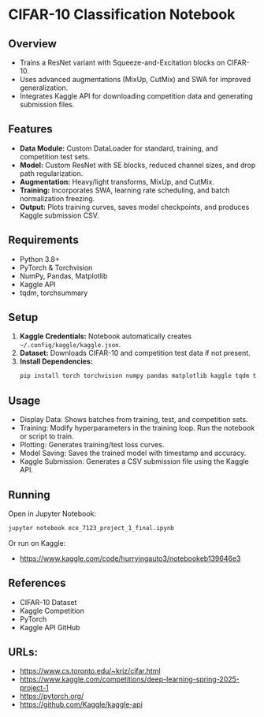 # CIFAR-10 Classification Notebook

## Overview
- Trains a ResNet variant with Squeeze-and-Excitation blocks on CIFAR-10.
- Uses advanced augmentations (MixUp, CutMix) and SWA for improved generalization.
- Integrates Kaggle API for downloading competition data and generating submission files.

## Features
- **Data Module:** Custom DataLoader for standard, training, and competition test sets.
- **Model:** Custom ResNet with SE blocks, reduced channel sizes, and drop path regularization.
- **Augmentation:** Heavy/light transforms, MixUp, and CutMix.
- **Training:** Incorporates SWA, learning rate scheduling, and batch normalization freezing.
- **Output:** Plots training curves, saves model checkpoints, and produces Kaggle submission CSV.

## Requirements
- Python 3.8+
- PyTorch & Torchvision
- NumPy, Pandas, Matplotlib
- Kaggle API
- tqdm, torchsummary

## Setup
1. **Kaggle Credentials:** Notebook automatically creates `~/.config/kaggle/kaggle.json`.
2. **Dataset:** Downloads CIFAR-10 and competition test data if not present.
3. **Install Dependencies:**
   ```bash
   pip install torch torchvision numpy pandas matplotlib kaggle tqdm torchsummary

## Usage
- Display Data: Shows batches from training, test, and competition sets.
- Training: Modify hyperparameters in the training loop. Run the notebook or script to train.
- Plotting: Generates training/test loss curves.
- Model Saving: Saves the trained model with timestamp and accuracy.
- Kaggle Submission: Generates a CSV submission file using the Kaggle API.

## Running
Open in Jupyter Notebook:
```bash
jupyter notebook ece_7123_project_1_final.ipynb
```
Or run on Kaggle:
- https://www.kaggle.com/code/hurryingauto3/notebookeb139646e3


## References
- CIFAR-10 Dataset
- Kaggle Competition
- PyTorch
- Kaggle API GitHub

## URLs:
- https://www.cs.toronto.edu/~kriz/cifar.html  
- https://www.kaggle.com/competitions/deep-learning-spring-2025-project-1  
- https://pytorch.org/  
- https://github.com/Kaggle/kaggle-api